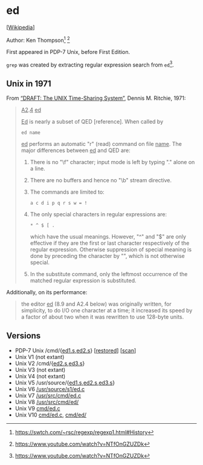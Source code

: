 # ed

[[Wikipedia](https://en.wikipedia.org/wiki/Ed_(software))]

Author: Ken Thompson[^rsc-regexp1] [^computerphile-bwk]

First appeared in PDP-7 Unix, before First Edition.

`grep` was created by extracting regular expression search from `ed`[^computerphile-bwk].

## Unix in 1971

From [“DRAFT: The UNIX Time-Sharing System”](https://www.tuhs.org/Archive/Distributions/Research/McIlroy_v0/UnixEditionZero-OCR.pdf),
Dennis M. Ritchie, 1971:

> <u>A2</u>.<u>4</u> <u>ed</u>
>
> <u>Ed</u> is nearly a subset of QED [reference]. When called by
>
>     ed name
>
> <u>ed</u> performs an automatic "r" (read) command on file <u>name</u>. The
> major differences between <u>ed</u> and QED are:
>
> 1. There is no "\f" character; input mode is left by typing
>    "." alone on a line.
> 2. There are no buffers and hence no "\b" stream directive.
> 3. The commands are limited to:
>
>        a c d i p q r s w = !
>
> 4. The only special characters in regular expressions are:
>
>        * ^ $ [ .
>
>    which have the usual meanings. However, "^" and "$" are
>    only effective if they are the first or last character
>    respectively of the regular expression. Otherwise
>    suppression of special meaning is done by preceding the
>    character by "\", which is not otherwise special.
> 5. In the substitute command, only the leftmost occurrence of
>    the matched regular expression is substituted.

Additionally, on its performance:

> the editor
> <u>ed</u> (8.9 and A2.4 below) was originally written, for simplicity,
> to do I/O one character at a time; it increased its speed by a
> factor of about two when it was rewritten to use 128-byte units.

## Versions

- PDP-7 Unix /cmd/{[ed1.s][pdp7-ed1.s],[ed2.s][pdp7-ed2.s]} [[restored](https://github.com/DoctorWkt/pdp7-unix/tree/master/src/cmd)]
  [[scan](https://www.tuhs.org/Archive/Distributions/Research/McIlroy_v0/08-rest.pdf)]
- Unix V1 (not extant)
- Unix V2 /cmd/{[ed2.s][v2-ed2.s],[ed3.s][v2-ed3.s]}
- Unix V3 (not extant)
- Unix V4 (not extant)
- Unix V5 /usr/source/{[ed1.s][v5-ed1.s],[ed2.s][v5-ed2.s],[ed3.s][v5-ed3.s]}
- Unix V6 [/usr/source/s1/ed.c](https://www.tuhs.org/cgi-bin/utree.pl?file=V6/usr/source/s1/ed.c)
- Unix V7 [/usr/src/cmd/ed.c](https://www.tuhs.org/cgi-bin/utree.pl?file=V7/usr/src/cmd/ed.c)
- Unix V8 [/usr/src/cmd/ed/](https://www.tuhs.org/cgi-bin/utree.pl?file=V8/usr/src/cmd/ed)
- Unix V9 [cmd/ed.c](https://www.tuhs.org/cgi-bin/utree.pl?file=V9/cmd/ed.c)
- Unix V10 [cmd/ed.c](https://www.tuhs.org/cgi-bin/utree.pl?file=V10/cmd/ed.c),
  [cmd/ed/](https://www.tuhs.org/cgi-bin/utree.pl?file=V10/cmd/ed)

[pdp7-ed1.s]: https://www.tuhs.org/cgi-bin/utree.pl?file=PDP7-Unix/cmd/ed1.s
[pdp7-ed2.s]: https://www.tuhs.org/cgi-bin/utree.pl?file=PDP7-Unix/cmd/ed2.s
[v2-ed2.s]: https://www.tuhs.org/cgi-bin/utree.pl?file=V2/cmd/ed2.s
[v2-ed3.s]: https://www.tuhs.org/cgi-bin/utree.pl?file=V2/cmd/ed3.s
[v5-ed1.s]: https://www.tuhs.org/cgi-bin/utree.pl?file=V5/usr/source/s1/ed1.s
[v5-ed2.s]: https://www.tuhs.org/cgi-bin/utree.pl?file=V5/usr/source/s1/ed2.s
[v5-ed3.s]: https://www.tuhs.org/cgi-bin/utree.pl?file=V5/usr/source/s1/ed3.s

[^rsc-regexp1]: https://swtch.com/~rsc/regexp/regexp1.html#History
[^computerphile-bwk]: https://www.youtube.com/watch?v=NTfOnGZUZDk
